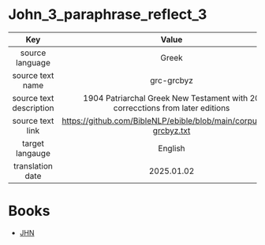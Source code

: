 # John_3_paraphrase_reflect_3

| Key | Value |
|:---:|:-----:|
|source language|Greek|
|source text name|grc-grcbyz|
|source text description|1904 Patriarchal Greek New Testament with 20 correcctions from later editions|
|source text link|https://github.com/BibleNLP/ebible/blob/main/corpus/grc-grcbyz.txt|
|target langauge|English|
|translation date|2025.01.02|

# Books
- [JHN](JHN/README.md)
